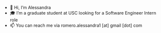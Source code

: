 - 👋 Hi, I’m Alessandra
- 🎓 I’m a graduate student at USC looking for a Software Engineer Intern role
- 📫 You can reach me via romero.alessandra1 [at] gmail [dot] com

<!---
alexgromero/alexgromero is a ✨ special ✨ repository because its `README.md` (this file) appears on your GitHub profile.
You can click the Preview link to take a look at your changes.
--->
